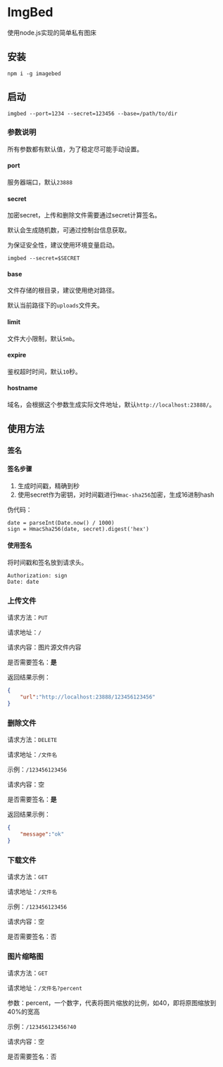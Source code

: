 # ImgBed

使用node.js实现的简单私有图床

## 安装

```shell
npm i -g imagebed
```

## 启动

```shell
imgbed --port=1234 --secret=123456 --base=/path/to/dir
```

### 参数说明

所有参数都有默认值，为了稳定尽可能手动设置。

#### port

服务器端口，默认`23888`

#### secret

加密secret，上传和删除文件需要通过secret计算签名。

默认会生成随机数，可通过控制台信息获取。

为保证安全性，建议使用环境变量启动。

```shell
imgbed --secret=$SECRET
```

#### base

文件存储的根目录，建议使用绝对路径。

默认当前路径下的`uploads`文件夹。

#### limit

文件大小限制，默认`5mb`。

#### expire

鉴权超时时间，默认`10`秒。

#### hostname

域名，会根据这个参数生成实际文件地址，默认`http://localhost:23888/`。

## 使用方法

### 签名

#### 签名步骤

1. 生成时间戳，精确到秒
2. 使用secret作为密钥，对时间戳进行`Hmac-sha256`加密，生成16进制hash

伪代码：

```
date = parseInt(Date.now() / 1000)
sign = HmacSha256(date, secret).digest('hex')
```

#### 使用签名

将时间戳和签名放到请求头。

```
Authorization: sign
Date: date
```

### 上传文件

请求方法：`PUT`

请求地址：`/`

请求内容：图片源文件内容

是否需要签名：**是**

返回结果示例：

```json
{
    "url":"http://localhost:23888/123456123456"
}
```

### 删除文件

请求方法：`DELETE`

请求地址：`/文件名`

示例：`/123456123456`

请求内容：空

是否需要签名：**是**

返回结果示例：

```json
{
    "message":"ok"
}
```

### 下载文件

请求方法：`GET`

请求地址：`/文件名`

示例：`/123456123456`

请求内容：空

是否需要签名：否

### 图片缩略图

请求方法：`GET`

请求地址：`/文件名?percent`

参数：percent，一个数字，代表将图片缩放的比例，如40，即将原图缩放到40%的宽高

示例：`/123456123456?40`

请求内容：空

是否需要签名：否